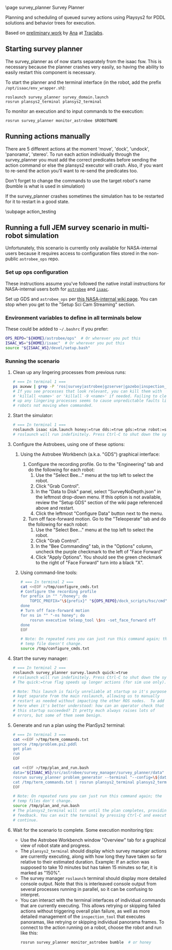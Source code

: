 \page survey_planner Survey Planner

Planning and scheduling of queued survey actions using Playsys2 for PDDL solutions and behavior trees for execution.

Based on [preliminary work](https://github.com/traclabs/astrobee_task_planning_ws) by [Ana](https://github.com/ana-GT) at [Traclabs](https://traclabs.com).

## Starting survey planner

The survey_planner as of now starts separately from the isaac fsw. This is necessary because the planner crashes very easily, so having the ability to easily restart this component is necessary.

To start the planner and the terminal interface (in the robot, add the prefix `/opt/isaac/env_wrapper.sh`):

    roslaunch survey_planner survey_domain.launch
    rosrun plansys2_terminal plansys2_terminal

To monitor an execution and to input commands to the execution:

    rosrun survey_planner monitor_astrobee $ROBOTNAME

## Running actions manually

There are 5 different actions at the moment 'move', 'dock', 'undock', 'panorama', 'stereo'.
To run each action individually through the survey_planner you must add the correct predicates before sending the action command or else the plansys2 executor will crash. Also, if you want to re-send the action you'll want to re-send the predicates too.

Don't forget to change the commands to use the target robot's name (bumble is what is used in simulation)

If the survey_planner crashes sometimes the simulation has to be restarted for it to restart in a good state.

\subpage action_testing

## Running a full JEM survey scenario in multi-robot simulation

Unfortunately, this scenario is currently only available for
NASA-internal users because it requires access to configuration files
stored in the non-public `astrobee_ops` repo.

### Set up ops configuration

These instructions assume you've followed the native install
instructions for NASA-internal users both for
[`astrobee`](https://github.com/nasa/astrobee/blob/develop/doc/general_documentation/NASA_INSTALL.md)
and [`isaac`](https://github.com/nasa/isaac/blob/develop/INSTALL.md).

Set up GDS and `astrobee_ops` per [this NASA-internal wiki
page](https://babelfish.arc.nasa.gov/confluence/display/FFFSW/Running+GDS+in+Linux). You
can stop when you get to the "Setup Sci Cam Streaming" section.

### Environment variables to define in all terminals below

These could be added to `~/.bashrc` if you prefer:
```bash
OPS_REPO="${HOME}/astrobee/ops"  # Or wherever you put this
ISAAC_WS="${HOME}/isaac"  # Or wherever you put this
source "${ISAAC_WS}/devel/setup.bash"
```

### Running the scenario

1. Clean up any lingering processes from previous runs:
   ```bash
   # === In terminal 1 ===
   ps auxww | grep -P 'ros|survey|astrobee|gzserver|gazebo|inspection_tool'
   # If you see processes that look relevant, you can kill them with
   # 'killall <name>' or 'killall -9 <name>' if needed. Failing to clean
   # up any lingering processes seems to cause unpredictable faults like
   # robots not moving when commanded.
   ```

2. Start the simulator:
   ```bash
   # === In terminal 1 ===
   roslaunch isaac sim.launch honey:=true dds:=true gds:=true robot:=sim_pub
   # roslaunch will run indefinitely. Press Ctrl-C to shut down the system.
   ```

3. Configure the Astrobees, using one of these options:
   1. Using the Astrobee Workbench (a.k.a. "GDS") graphical interface:
      1. Configure the recording profile. Go to the "Engineering" tab
         and do the following for each robot:
         1. Use the "Select Bee..." menu at the top left to select the robot.
         2. Click "Grab Control".
         3. In the "Data to Disk" panel, select "SurveyNoDepth.json" in the
            leftmost drop-down menu. If this option is not available,
            review the "Setup GDS" section of the wiki page referenced
            above and restart.
         4. Click the leftmost "Configure Data" button next to the menu.
      2. Turn off face-forward motion. Go to the "Teleoperate" tab and do
         the following for each robot:
         1. Use the "Select Bee..." menu at the top left to select the robot.
         2. Click "Grab Control".
         3. In the "Bee Commanding" tab, in the "Options" column,
            uncheck the purple checkmark to the left of "Face Forward"
         4. Click "Apply Options". You should see the green checkmark to
            the right of "Face Forward" turn into a black "X".

   2. Using command-line tools:
      ```bash
      # === In terminal 2 ===
      cat <<EOF >/tmp/configure_cmds.txt
      # Configure the recording profile
      for prefix in "" "/honey"; do
          TOPIC_PREFIX="\${prefix}" "${OPS_REPO}/dock_scripts/hsc/cmd" -c bagger -config "${OPS_REPO}/gds/ControlStationConfig/DataToDisk-ISAAC/SurveyNoDepth.json"
      done
      # Turn off face-forward motion
      for ns in "" "-ns honey"; do
          rosrun executive teleop_tool \$ns -set_face_forward off
      done
      EOF

      # Note: On repeated runs you can just run this command again; the
      # temp file doesn't change.
      source /tmp/configure_cmds.txt
      ```

4. Start the survey manager:
   ```bash
   # === In terminal 2 ===
   roslaunch survey_planner survey.launch quick:=true
   # roslaunch will run indefinitely. Press Ctrl-C to shut down the system.
   # The quick:=true flag speeds up longer actions (for sim use only).

   # Note: This launch is fairly unreliable at startup so it's purposefully
   # kept separate from the main roslaunch, allowing us to manually
   # restart as needed without impacting the other ROS nodes.  To add
   # here when it's better understood: how can an operator check that
   # this startup succeeded? It pretty much always raises lots of
   # errors, but some of them seem benign.
   ```

5. Generate and run a plan using the PlanSys2 terminal:
   ```bash
   # === In terminal 3 ===
   cat <<EOF >/tmp/term_commands.txt
   source /tmp/problem.ps2.pddl
   get plan
   run
   EOF

   cat <<EOF >/tmp/plan_and_run.bash
   data="${ISAAC_WS}/src/astrobee/survey_manager/survey_planner/data"
   rosrun survey_planner problem_generator --terminal "--config=\${data}/jem_survey_static.yaml,\${data}/jem_survey_dynamic.yaml" --output=/tmp/problem.ps2.pddl
   cat /tmp/term_commands.txt | rosrun plansys2_terminal plansys2_terminal
   EOF

   # Note: On repeated runs you can just run this command again; the
   # temp files don't change.
   source /tmp/plan_and_run.bash
   # The plansys2_terminal will run until the plan completes, providing status
   # feedback. You can exit the terminal by pressing Ctrl-C and execution will
   # continue.
   ```

6. Wait for the scenario to complete. Some execution monitoring tips:
   - Use the Astrobee Workbench window "Overview" tab for a graphical
     view of robot state and progress.
   - The `plansys2_terminal` should display which survey manager actions
     are currently executing, along with how long they have taken so far
     relative to their estimated duration. Example: If an action was
     supposed to take 10 minutes but has taken 15 minutes so far, it is
     marked as "150%".
   - The survey manager `roslaunch` terminal should display more
     detailed console output.  Note that this is interleaved console
     output from several processes running in parallel, so it can be
     confusing to interpret.
   - You can interact with the terminal interfaces of individual
     commands that are currently executing. This allows retrying or
     skipping failed actions without triggering overall plan failure, as
     well as more detailed management of the `inspection_tool` that
     executes panoramas, like retrying or skipping individual panorama
     frames. To connect to the action running on a robot, choose the
     robot and run like this:
     ```bash
     rosrun survey_planner monitor_astrobee bumble  # or honey
     ```
